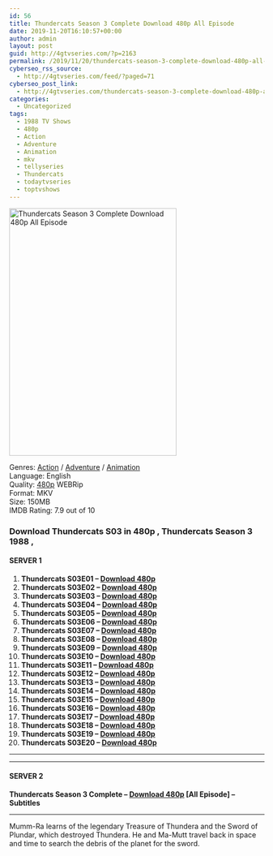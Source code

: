 ```yaml
---
id: 56
title: Thundercats Season 3 Complete Download 480p All Episode
date: 2019-11-20T16:10:57+00:00
author: admin
layout: post
guid: http://4gtvseries.com/?p=2163
permalink: /2019/11/20/thundercats-season-3-complete-download-480p-all-episode/
cyberseo_rss_source:
  - http://4gtvseries.com/feed/?paged=71
cyberseo_post_link:
  - http://4gtvseries.com/thundercats-season-3-complete-download-480p-all-episode/
categories:
  - Uncategorized
tags:
  - 1988 TV Shows
  - 480p
  - Action
  - Adventure
  - Animation
  - mkv
  - tellyseries
  - Thundercats
  - todaytvseries
  - toptvshows
---
```

<img loading="lazy" class="aligncenter" src="https://3.bp.blogspot.com/-miXxv1nt4NI/XdVk8EHfg8I/AAAAAAAAASE/6K62NklH9PkPXV_VadPSQ2DWaGSFqLgWwCK4BGAYYCw/s1600/Thundercats%2BSeason%2B3.jpg" alt="Thundercats Season 3 Complete Download 480p All Episode" width="330" height="488" />

Genres: <a href="http://4gtvseries.com/tag/action/" data-wpel-link="internal">Action</a> / <a href="http://4gtvseries.com/tag/adventure/" data-wpel-link="internal">Adventure</a> / <a href="http://4gtvseries.com/tag/animation/" data-wpel-link="internal">Animation</a>  
Language: English  
Quality:&nbsp;<a href="http://4gtvseries.com/tag/480p/" data-wpel-link="internal">480p</a> WEBRip  
Format: MKV  
Size: 150MB  
IMDB Rating: 7.9 out of 10

### **Download Thundercats S03 in 480p , Thundercats Season 3 1988 ,&nbsp;**

#### <span><strong>SERVER 1</strong></span>

  1. **Thundercats S03E01 – <a href="http://slink.dl480p.xyz/3kgvz" data-wpel-link="external" target="_blank" rel="nofollow external noopener noreferrer" class="wpel-icon-left"><i class="wpel-icon fa fa-download" aria-hidden="true"></i>Download 480p</a>**
  2. **Thundercats S03E02 – <a href="http://slink.dl480p.xyz/yLcNIiJ" data-wpel-link="external" target="_blank" rel="nofollow external noopener noreferrer" class="wpel-icon-left"><i class="wpel-icon fa fa-download" aria-hidden="true"></i>Download 480p</a>**
  3. **Thundercats S03E03 – <a href="http://slink.dl480p.xyz/kqEcLYGa" data-wpel-link="external" target="_blank" rel="nofollow external noopener noreferrer" class="wpel-icon-left"><i class="wpel-icon fa fa-download" aria-hidden="true"></i>Download 480p</a>**
  4. **Thundercats S03E04 – <a href="http://slink.dl480p.xyz/42eNU" data-wpel-link="external" target="_blank" rel="nofollow external noopener noreferrer" class="wpel-icon-left"><i class="wpel-icon fa fa-download" aria-hidden="true"></i>Download 480p</a>**
  5. **Thundercats S03E05 – <a href="http://slink.dl480p.xyz/iWLosZQ" data-wpel-link="external" target="_blank" rel="nofollow external noopener noreferrer" class="wpel-icon-left"><i class="wpel-icon fa fa-download" aria-hidden="true"></i>Download 480p</a>**
  6. **Thundercats S03E06 – <a href="http://slink.dl480p.xyz/9kTLej" data-wpel-link="external" target="_blank" rel="nofollow external noopener noreferrer" class="wpel-icon-left"><i class="wpel-icon fa fa-download" aria-hidden="true"></i>Download 480p</a>**
  7. **Thundercats S03E07 – <a href="http://slink.dl480p.xyz/DTrbcG" data-wpel-link="external" target="_blank" rel="nofollow external noopener noreferrer" class="wpel-icon-left"><i class="wpel-icon fa fa-download" aria-hidden="true"></i>Download 480p</a>**
  8. **Thundercats S03E08 – <a href="http://slink.dl480p.xyz/rj8DZ" data-wpel-link="external" target="_blank" rel="nofollow external noopener noreferrer" class="wpel-icon-left"><i class="wpel-icon fa fa-download" aria-hidden="true"></i>Download 480p</a>**
  9. **Thundercats S03E09 – <a href="http://slink.dl480p.xyz/JEn5CwIm" data-wpel-link="external" target="_blank" rel="nofollow external noopener noreferrer" class="wpel-icon-left"><i class="wpel-icon fa fa-download" aria-hidden="true"></i>Download 480p</a>**
 10. **Thundercats S03E10 – <a href="http://slink.dl480p.xyz/w1oJ9aV6" data-wpel-link="external" target="_blank" rel="nofollow external noopener noreferrer" class="wpel-icon-left"><i class="wpel-icon fa fa-download" aria-hidden="true"></i>Download 480p</a>**
 11. **Thundercats S03E11 – <a href="http://slink.dl480p.xyz/c7lLZCEH" data-wpel-link="external" target="_blank" rel="nofollow external noopener noreferrer" class="wpel-icon-left"><i class="wpel-icon fa fa-download" aria-hidden="true"></i>Download 480p</a>**
 12. **Thundercats S03E12 – <a href="http://slink.dl480p.xyz/T8C7rvQ" data-wpel-link="external" target="_blank" rel="nofollow external noopener noreferrer" class="wpel-icon-left"><i class="wpel-icon fa fa-download" aria-hidden="true"></i>Download 480p</a>**
 13. **Thundercats S03E13 – <a href="http://slink.dl480p.xyz/MVmD" data-wpel-link="external" target="_blank" rel="nofollow external noopener noreferrer" class="wpel-icon-left"><i class="wpel-icon fa fa-download" aria-hidden="true"></i>Download 480p</a>**
 14. **Thundercats S03E14 – <a href="http://slink.dl480p.xyz/hRWRovw" data-wpel-link="external" target="_blank" rel="nofollow external noopener noreferrer" class="wpel-icon-left"><i class="wpel-icon fa fa-download" aria-hidden="true"></i>Download 480p</a>**
 15. **Thundercats S03E15 – <a href="http://slink.dl480p.xyz/M2RNDaZW" data-wpel-link="external" target="_blank" rel="nofollow external noopener noreferrer" class="wpel-icon-left"><i class="wpel-icon fa fa-download" aria-hidden="true"></i>Download 480p</a>**
 16. **Thundercats S03E16 – <a href="http://slink.dl480p.xyz/0RmV4VC" data-wpel-link="external" target="_blank" rel="nofollow external noopener noreferrer" class="wpel-icon-left"><i class="wpel-icon fa fa-download" aria-hidden="true"></i>Download 480p</a>**
 17. **Thundercats S03E17 – <a href="http://slink.dl480p.xyz/h9y8Oo" data-wpel-link="external" target="_blank" rel="nofollow external noopener noreferrer" class="wpel-icon-left"><i class="wpel-icon fa fa-download" aria-hidden="true"></i>Download 480p</a>**
 18. **Thundercats S03E18 – <a href="http://slink.dl480p.xyz/wKtJ" data-wpel-link="external" target="_blank" rel="nofollow external noopener noreferrer" class="wpel-icon-left"><i class="wpel-icon fa fa-download" aria-hidden="true"></i>Download 480p</a>**
 19. **Thundercats S03E19 – <a href="http://slink.dl480p.xyz/TqYQ4" data-wpel-link="external" target="_blank" rel="nofollow external noopener noreferrer" class="wpel-icon-left"><i class="wpel-icon fa fa-download" aria-hidden="true"></i>Download 480p</a>**
 20. **Thundercats S03E20 – <a href="http://slink.dl480p.xyz/b1vZvvO" data-wpel-link="external" target="_blank" rel="nofollow external noopener noreferrer" class="wpel-icon-left"><i class="wpel-icon fa fa-download" aria-hidden="true"></i>Download 480p</a>**

* * *

* * *

#### <span><strong>SERVER 2</strong></span>

**Thundercats Season 3 Complete – <a href="http://dl480p.xyz/2075/" data-wpel-link="external" target="_blank" rel="nofollow external noopener noreferrer" class="wpel-icon-left"><i class="wpel-icon fa fa-download" aria-hidden="true"></i>Download 480p</a> [All Episode] – Subtitles**

* * *

Mumm-Ra learns of the legendary Treasure of Thundera and the Sword of Plundar, which destroyed Thundera. He and Ma-Mutt travel back in space and time to search the debris of the planet for the sword.

<div align="center">
</div>